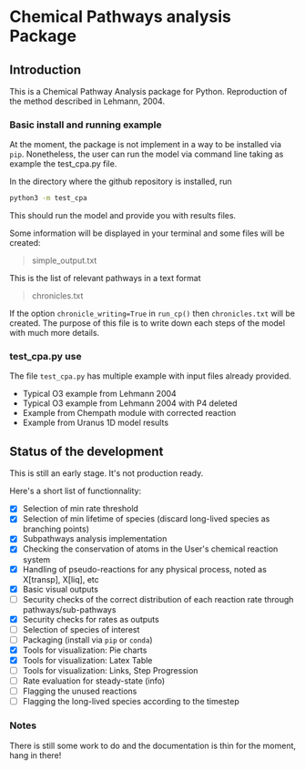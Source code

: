 # Chemical Pathways analysis Package

## Introduction

This is a Chemical Pathway Analysis package for Python.
Reproduction of the method described in Lehmann, 2004.

### Basic install and running example

At the moment, the package is not implement in a way to be installed via ```pip```.
Nonetheless, the user can run the model via command line taking as example the test_cpa.py file.

In the directory where the github repository is installed, run

``` bash
python3 -m test_cpa
```

This should run the model and provide you with results files.

Some information will be displayed in your terminal and some files will be created:

>simple_output.txt

This is the list of relevant pathways in a text format

>chronicles.txt

If the option ```chronicle_writing=True``` in ```run_cp()``` then ```chronicles.txt``` will be created.
The purpose of this file is to write down each steps of the model with much more details.

### test_cpa.py use

The file ```test_cpa.py``` has multiple example with input files already provided.

* Typical O3 example from Lehmann 2004
* Typical O3 example from Lehmann 2004 with P4 deleted
* Example from Chempath module with corrected reaction
* Example from Uranus 1D model results

## Status of the development

This is still an early stage. It's not production ready.

Here's a short list of functionnality:

* [x] Selection of min rate threshold
* [x] Selection of min lifetime of species (discard long-lived species as branching points)
* [x] Subpathways analysis implementation
* [x] Checking the conservation of atoms in the User's chemical reaction system
* [x] Handling of pseudo-reactions for any physical process, noted as X[transp], X[liq], etc
* [x] Basic visual outputs
* [ ] Security checks of the correct distribution of each reaction rate through pathways/sub-pathways
* [x] Security checks for rates as outputs
* [ ] Selection of species of interest
* [ ] Packaging (install via ```pip``` or ```conda```)
* [x] Tools for visualization: Pie charts
* [x] Tools for visualization: Latex Table
* [ ] Tools for visualization: Links, Step Progression
* [ ] Rate evaluation for steady-state (info)
* [ ] Flagging the unused reactions
* [ ] Flagging the long-lived species according to the timestep

### Notes

There is still some work to do and the documentation is thin for the moment, hang in there!
